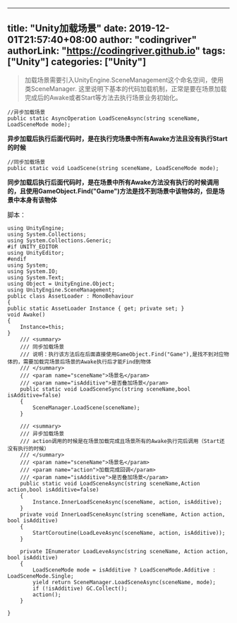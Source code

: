 ﻿
---
title: "Unity加载场景"
date: 2019-12-01T21:57:40+08:00
author: "codingriver"
authorLink: "https://codingriver.github.io"
tags: ["Unity"]
categories: ["Unity"]
---

<!--more-->


>加载场景需要引入UnityEngine.SceneManagement这个命名空间，使用类SceneManager.
>这里说明下基本的代码加载机制，正常是要在场景加载完成后的Awake或者Start等方法去执行场景业务初始化。
```
//异步加载场景
public static AsyncOperation LoadSceneAsync(string sceneName, LoadSceneMode mode);
```
**异步加载后执行后面代码时，是在执行完场景中所有Awake方法且没有执行Start的时候**
```
//同步加载场景
public static void LoadScene(string sceneName, LoadSceneMode mode);
```
**同步加载后执行后面代码时，是在场景中所有Awake方法没有执行的时候调用的，且使用GameObject.Find("Game")方法是找不到场景中该物体的，但是场景中本身有该物体**

脚本：
```
using UnityEngine;
using System.Collections;
using System.Collections.Generic;
#if UNITY_EDITOR
using UnityEditor;
#endif
using System;
using System.IO;
using System.Text;
using Object = UnityEngine.Object;
using UnityEngine.SceneManagement;
public class AssetLoader : MonoBehaviour
{
public static AssetLoader Instance { get; private set; }
void Awake()
{
    Instance=this;
}
    /// <summary>
    /// 同步加载场景
    /// 说明：执行该方法后在后面直接使用GameObject.Find("Game"),是找不到对应物体的，需要加载完场景后场景的Awake执行后才能Find到物体
    /// </summary>
    /// <param name="sceneName">场景名</param>
    /// <param name="isAdditive">是否叠加场景</param>
    public static void LoadSceneSync(string sceneName,bool isAdditive=false)
    {
        SceneManager.LoadScene(sceneName);
    }

    /// <summary>
    /// 异步加载场景
    /// action调用的时候是在场景加载完成且场景所有的Awake执行完后调用（Start还没有执行的时候）
    /// </summary>
    /// <param name="sceneName">场景名</param>
    /// <param name="action">加载完成回调</param>
    /// <param name="isAdditive">是否叠加场景</param>
    public static void LoadSceneAsync(string sceneName,Action action,bool isAdditive=false)
    {
        Instance.InnerLoadSceneAsync(sceneName, action, isAdditive);
    }
    private void InnerLoadSceneAsync(string sceneName, Action action, bool isAdditive)
    {
        StartCoroutine(LoadLeveAsync(sceneName, action, isAdditive));
    }

    private IEnumerator LoadLeveAsync(string sceneName, Action action, bool isAdditive)
    {
        LoadSceneMode mode = isAdditive ? LoadSceneMode.Additive : LoadSceneMode.Single;
        yield return SceneManager.LoadSceneAsync(sceneName, mode);
        if (!isAdditive) GC.Collect();
        action();
    }

}
```
